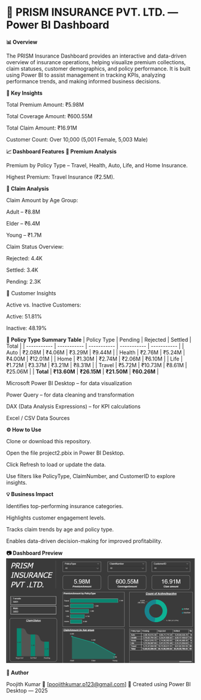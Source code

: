 
 # 🏢 PRISM INSURANCE PVT. LTD. — Power BI Dashboard
**📊 Overview**

The PRISM Insurance Dashboard provides an interactive and data-driven overview of insurance operations, helping visualize premium collections, claim statuses, customer demographics, and policy performance.
It is built using Power BI to assist management in tracking KPIs, analyzing performance trends, and making informed business decisions.

**🎯 Key Insights**

Total Premium Amount: ₹5.98M

Total Coverage Amount: ₹600.55M

Total Claim Amount: ₹16.91M

Customer Count: Over 10,000 (5,001 Female, 5,003 Male)

**📈 Dashboard Features**
**🔹 Premium Analysis**

Premium by Policy Type – Travel, Health, Auto, Life, and Home Insurance.

Highest Premium: Travel Insurance (₹2.5M).

**🔹 Claim Analysis**

Claim Amount by Age Group:

Adult – ₹8.8M

Elder – ₹6.4M

Young – ₹1.7M

Claim Status Overview:

Rejected: 4.4K

Settled: 3.4K

Pending: 2.3K

🔹 Customer Insights

Active vs. Inactive Customers:

Active: 51.81%

Inactive: 48.19%

**🔹 Policy Type Summary Table**
| Policy Type | Pending     | Rejected    | Settled     | Total       |
| ----------- | ----------- | ----------- | ----------- | ----------- |
| Auto        | ₹2.08M      | ₹4.06M      | ₹3.29M      | ₹9.44M      |
| Health      | ₹2.76M      | ₹5.24M      | ₹4.00M      | ₹12.01M     |
| Home        | ₹1.30M      | ₹2.74M      | ₹2.06M      | ₹6.10M      |
| Life        | ₹1.72M      | ₹3.37M      | ₹3.21M      | ₹8.31M      |
| Travel      | ₹5.72M      | ₹10.73M     | ₹8.61M      | ₹25.06M     |
| **Total**   | **₹13.60M** | **₹26.15M** | **₹21.50M** | **₹60.26M** |


Microsoft Power BI Desktop – for data visualization

Power Query – for data cleaning and transformation

DAX (Data Analysis Expressions) – for KPI calculations

Excel / CSV Data Sources

**⚙️ How to Use**

Clone or download this repository.

Open the file project2.pbix in Power BI Desktop.

Click Refresh to load or update the data.

Use filters like PolicyType, ClaimNumber, and CustomerID to explore insights.

**💡 Business Impact**

Identifies top-performing insurance categories.

Highlights customer engagement levels.

Tracks claim trends by age and policy type.

Enables data-driven decision-making for improved profitability.

**📷 Dashboard Preview**
![image alt](https://github.com/poojithkumar29/Finance-dataset/blob/main/Screenshot%202025-10-30%20200709.png)

**👤 Author**

Poojith Kumar
📧 [poojithkumar.p123@gmail.com]
📅 Created using Power BI Desktop — 2025

